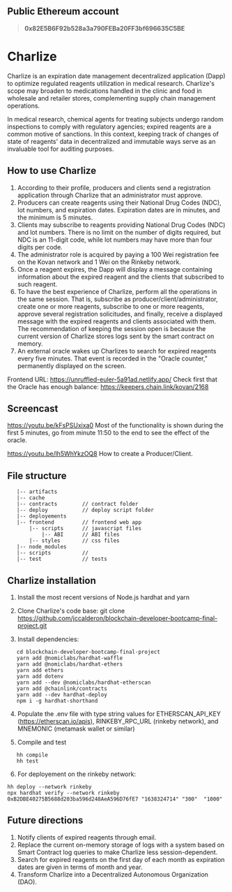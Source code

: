 ## Public Ethereum account

> **0x82E5B6F92b528a3a790FEBa20FF3bf696635C5BE**

# Charlize

Charlize is an expiration date management decentralized application (Dapp) to optimize regulated reagents utilization in medical research. Charlize's scope may broaden to medications handled in the clinic and food in wholesale and retailer stores, complementing supply chain management operations.

In medical research, chemical agents for treating subjects undergo random inspections to comply with regulatory agencies; expired reagents are a common motive of sanctions. In this context, keeping track of changes of state of reagents' data in decentralized and immutable ways serve as an invaluable tool for auditing purposes.

## How to use Charlize

1. According to their profile, producers and clients send a registration application through Charlize that an administrator must approve.
2. Producers can create reagents using their National Drug Codes (NDC), lot numbers, and expiration dates. Expiration dates are in minutes, and the minimum is 5 minutes.
3. Clients may subscribe to reagents providing National Drug Codes (NDC) and lot numbers. There is no limit on the number of digits required, but NDC is an 11-digit code, while lot numbers may have more than four digits per code.
4. The administrator role is acquired by paying a 100 Wei registration fee on the Kovan network and 1 Wei on the Rinkeby network.
5. Once a reagent expires, the Dapp will display a message containing information about the expired reagent and the clients that subscribed to such reagent.
6. To have the best experience of Charlize, perform all the operations in the same session. That is, subscribe as producer/client/administrator, create one or more reagents, subscribe to one or more reagents, approve several registration solicitudes, and finally, receive a displayed message with the expired reagents and clients associated with them. The recommendation of keeping the session open is because the current version of Charlize stores logs sent by the smart contract on memory.
7. An external oracle wakes up Charlizes to search for expired reagents every five minutes. That event is recorded in the "Oracle counter," permanently displayed on the screen.

Frontend URL: https://unruffled-euler-5a91ad.netlify.app/
Check first that the Oracle has enough balance: https://keepers.chain.link/kovan/2168

## Screencast

https://youtu.be/kFsPSUxixa0
Most of the functionality is shown during the first 5 minutes, go from minute 11:50 to the end to see the effect of the oracle.

https://youtu.be/lh5WhYkzOQ8
How to create a Producer/Client.

## File structure

```
   |-- artifacts
   |-- cache
   |-- contracts        // contract folder
   |-- deploy           // deploy script folder
   |-- deployements
   |-- frontend         // frontend web app
       |-- scripts      // javascript files
           |-- ABI      // ABI files
       |-- styles       // css files
   |-- node_modules
   |-- scripts          //
   |-- test             // tests

```

## Charlize installation

1. Install the most recent versions of Node.js hardhat and yarn

2. Clone Charlize's code base:
   git clone https://github.com/jccalderon/blockchain-developer-bootcamp-final-project.git

3. Install dependencies:

```
   cd blockchain-developer-bootcamp-final-project
   yarn add @nomiclabs/hardhat-waffle
   yarn add @nomiclabs/hardhat-ethers
   yarn add ethers
   yarn add dotenv
   yarn add --dev @nomiclabs/hardhat-etherscan
   yarn add @chainlink/contracts
   yarn add --dev hardhat-deploy
   npm i -g hardhat-shorthand
```

4. Populate the .env file with type string values for ETHERSCAN_API_KEY (https://etherscan.io/apis), RINKEBY_RPC_URL (rinkeby network), and MNEMONIC (metamask wallet or similar)

5. Compile and test

```
   hh compile
   hh test
```

6. For deployement on the rinkeby network:

```
hh deploy --network rinkeby
npx hardhat verify --network rinkeby 0xB2DBE40275B5688d203ba596d248AeA596D76fE7 "1638324714" "300"  "1000"
```

## Future directions

1. Notify clients of expired reagents through email.
2. Replace the current on-memory storage of logs with a system based on Smart Contract log queries to make Charlize less session-dependent.
3. Search for expired reagents on the first day of each month as expiration dates are given in terms of month and year.
4. Transform Charlize into a Decentralized Autonomous Organization (DAO).

